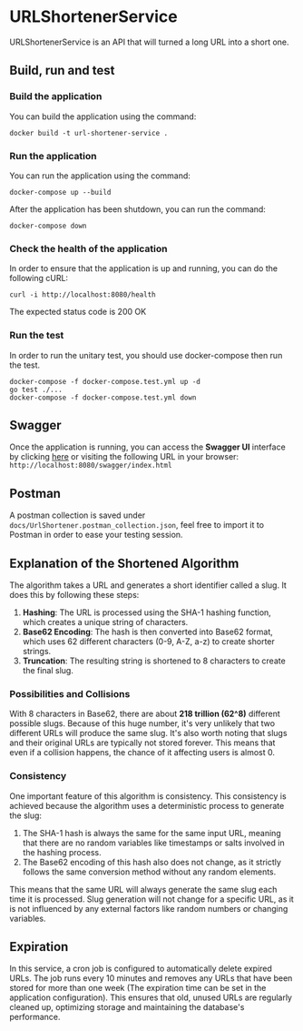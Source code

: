 # URLShortenerService

URLShortenerService is an API that will turned a long URL into a short one.

## Build, run and test

### Build the application

You can build the application using the command: 

```
docker build -t url-shortener-service .
```

### Run the application

You can run the application using the command:

```
docker-compose up --build
```

After the application has been shutdown, you can run the command:
```
docker-compose down
```

### Check the health of the application

In order to ensure that the application is up and running, you can do the following cURL:

```
curl -i http://localhost:8080/health
```

The expected status code is 200 OK

### Run the test

In order to run the unitary test, you should use docker-compose then run the test.

```
docker-compose -f docker-compose.test.yml up -d
go test ./...
docker-compose -f docker-compose.test.yml down
```

## Swagger

Once the application is running, you can access the **Swagger UI** interface by clicking [here](http://localhost:8080/swagger/index.html) or visiting the following URL in your browser: `http://localhost:8080/swagger/index.html`

## Postman

A postman collection is saved under `docs/UrlShortener.postman_collection.json`, feel free to import it to Postman in order to ease your testing session.

## Explanation of the Shortened Algorithm

The algorithm takes a URL and generates a short identifier called a slug. It does this by following these steps:

1. **Hashing**: The URL is processed using the SHA-1 hashing function, which creates a unique string of characters.
2. **Base62 Encoding**: The hash is then converted into Base62 format, which uses 62 different characters (0-9, A-Z, a-z) to create shorter strings.
3. **Truncation**: The resulting string is shortened to 8 characters to create the final slug.

### Possibilities and Collisions

With 8 characters in Base62, there are about **218 trillion (62^8)** different possible slugs. Because of this huge number, it's very unlikely that two different URLs will produce the same slug. It's also worth noting that slugs and their original URLs are typically not stored forever. This means that even if a collision happens, the chance of it affecting users is almost 0.

### Consistency

One important feature of this algorithm is consistency. This consistency is achieved because the algorithm uses a deterministic process to generate the slug:

1. The SHA-1 hash is always the same for the same input URL, meaning that there are no random variables like timestamps or salts involved in the hashing process.
2. The Base62 encoding of this hash also does not change, as it strictly follows the same conversion method without any random elements.

This means that the same URL will always generate the same slug each time it is processed. Slug generation will not change for a specific URL, as it is not influenced by any external factors like random numbers or changing variables.

## Expiration

In this service, a cron job is configured to automatically delete expired URLs. The job runs every 10 minutes and removes any URLs that have been stored for more than one week (The expiration time can be set in the application configuration). This ensures that old, unused URLs are regularly cleaned up, optimizing storage and maintaining the database's performance.